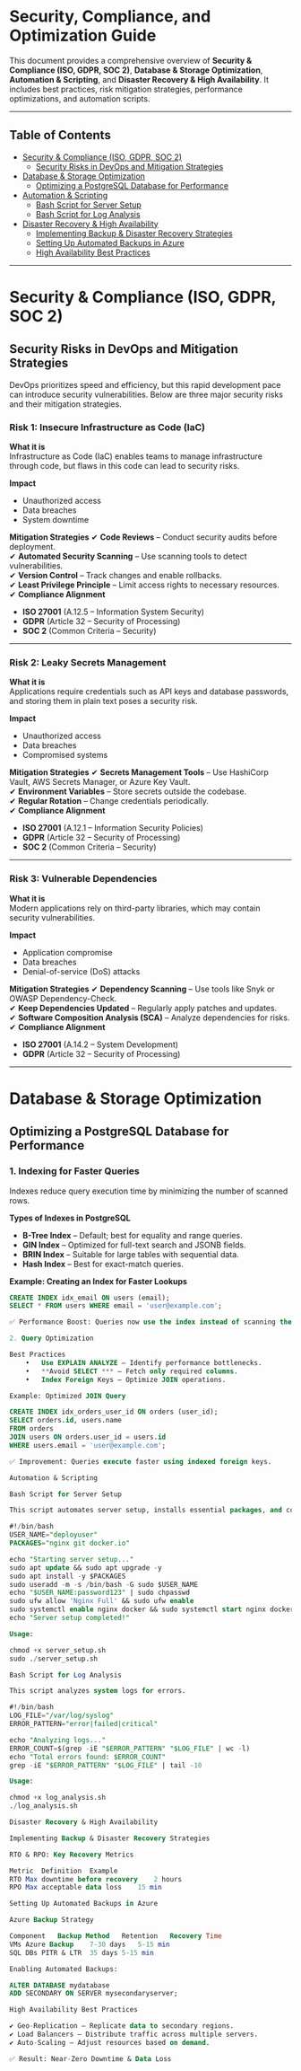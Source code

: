 # Security, Compliance, and Optimization Guide

This document provides a comprehensive overview of **Security & Compliance (ISO, GDPR, SOC 2)**, **Database & Storage Optimization**, **Automation & Scripting**, and **Disaster Recovery & High Availability**. It includes best practices, risk mitigation strategies, performance optimizations, and automation scripts.

---

## Table of Contents

- [Security & Compliance (ISO, GDPR, SOC 2)](#security--compliance-iso-gdpr-soc-2)
  - [Security Risks in DevOps and Mitigation Strategies](#security-risks-in-devops-and-mitigation-strategies)
- [Database & Storage Optimization](#database--storage-optimization)
  - [Optimizing a PostgreSQL Database for Performance](#optimizing-a-postgresql-database-for-performance)
- [Automation & Scripting](#automation--scripting)
  - [Bash Script for Server Setup](#bash-script-for-server-setup)
  - [Bash Script for Log Analysis](#bash-script-for-log-analysis)
- [Disaster Recovery & High Availability](#disaster-recovery--high-availability)
  - [Implementing Backup & Disaster Recovery Strategies](#implementing-backup--disaster-recovery-strategies)
  - [Setting Up Automated Backups in Azure](#setting-up-automated-backups-in-azure)
  - [High Availability Best Practices](#high-availability-best-practices)

---

# Security & Compliance (ISO, GDPR, SOC 2)

## Security Risks in DevOps and Mitigation Strategies

DevOps prioritizes speed and efficiency, but this rapid development pace can introduce security vulnerabilities. Below are three major security risks and their mitigation strategies.

### Risk 1: Insecure Infrastructure as Code (IaC)

**What it is**  
Infrastructure as Code (IaC) enables teams to manage infrastructure through code, but flaws in this code can lead to security risks.

**Impact**
- Unauthorized access
- Data breaches
- System downtime

**Mitigation Strategies**
✔ **Code Reviews** – Conduct security audits before deployment.  
✔ **Automated Security Scanning** – Use scanning tools to detect vulnerabilities.  
✔ **Version Control** – Track changes and enable rollbacks.  
✔ **Least Privilege Principle** – Limit access rights to necessary resources.  
✔ **Compliance Alignment**  
  - **ISO 27001** (A.12.5 – Information System Security)  
  - **GDPR** (Article 32 – Security of Processing)  
  - **SOC 2** (Common Criteria – Security)  

---

### Risk 2: Leaky Secrets Management

**What it is**  
Applications require credentials such as API keys and database passwords, and storing them in plain text poses a security risk.

**Impact**
- Unauthorized access
- Data breaches
- Compromised systems

**Mitigation Strategies**
✔ **Secrets Management Tools** – Use HashiCorp Vault, AWS Secrets Manager, or Azure Key Vault.  
✔ **Environment Variables** – Store secrets outside the codebase.  
✔ **Regular Rotation** – Change credentials periodically.  
✔ **Compliance Alignment**  
  - **ISO 27001** (A.12.1 – Information Security Policies)  
  - **GDPR** (Article 32 – Security of Processing)  
  - **SOC 2** (Common Criteria – Security)  

---

### Risk 3: Vulnerable Dependencies

**What it is**  
Modern applications rely on third-party libraries, which may contain security vulnerabilities.

**Impact**
- Application compromise
- Data breaches
- Denial-of-service (DoS) attacks

**Mitigation Strategies**
✔ **Dependency Scanning** – Use tools like Snyk or OWASP Dependency-Check.  
✔ **Keep Dependencies Updated** – Regularly apply patches and updates.  
✔ **Software Composition Analysis (SCA)** – Analyze dependencies for risks.  
✔ **Compliance Alignment**  
  - **ISO 27001** (A.14.2 – System Development)  
  - **GDPR** (Article 32 – Security of Processing)  

---

# Database & Storage Optimization

## Optimizing a PostgreSQL Database for Performance

### 1. Indexing for Faster Queries
Indexes reduce query execution time by minimizing the number of scanned rows.

**Types of Indexes in PostgreSQL**  
- **B-Tree Index** – Default; best for equality and range queries.  
- **GIN Index** – Optimized for full-text search and JSONB fields.  
- **BRIN Index** – Suitable for large tables with sequential data.  
- **Hash Index** – Best for exact-match queries.  

**Example: Creating an Index for Faster Lookups**
```sql
CREATE INDEX idx_email ON users (email);
SELECT * FROM users WHERE email = 'user@example.com';

✅ Performance Boost: Queries now use the index instead of scanning the full table.

2. Query Optimization

Best Practices
	•	Use EXPLAIN ANALYZE – Identify performance bottlenecks.
	•	**Avoid SELECT *** – Fetch only required columns.
	•	Index Foreign Keys – Optimize JOIN operations.

Example: Optimized JOIN Query

CREATE INDEX idx_orders_user_id ON orders (user_id);
SELECT orders.id, users.name 
FROM orders 
JOIN users ON orders.user_id = users.id 
WHERE users.email = 'user@example.com';

✅ Improvement: Queries execute faster using indexed foreign keys.

Automation & Scripting

Bash Script for Server Setup

This script automates server setup, installs essential packages, and configures a firewall.

#!/bin/bash
USER_NAME="deployuser"
PACKAGES="nginx git docker.io"

echo "Starting server setup..."
sudo apt update && sudo apt upgrade -y
sudo apt install -y $PACKAGES
sudo useradd -m -s /bin/bash -G sudo $USER_NAME
echo "$USER_NAME:password123" | sudo chpasswd
sudo ufw allow 'Nginx Full' && sudo ufw enable
sudo systemctl enable nginx docker && sudo systemctl start nginx docker
echo "Server setup completed!"

Usage:

chmod +x server_setup.sh
sudo ./server_setup.sh

Bash Script for Log Analysis

This script analyzes system logs for errors.

#!/bin/bash
LOG_FILE="/var/log/syslog"
ERROR_PATTERN="error|failed|critical"

echo "Analyzing logs..."
ERROR_COUNT=$(grep -iE "$ERROR_PATTERN" "$LOG_FILE" | wc -l)
echo "Total errors found: $ERROR_COUNT"
grep -iE "$ERROR_PATTERN" "$LOG_FILE" | tail -10

Usage:

chmod +x log_analysis.sh
./log_analysis.sh

Disaster Recovery & High Availability

Implementing Backup & Disaster Recovery Strategies

RTO & RPO: Key Recovery Metrics

Metric	Definition	Example
RTO	Max downtime before recovery	2 hours
RPO	Max acceptable data loss	15 min

Setting Up Automated Backups in Azure

Azure Backup Strategy

Component	Backup Method	Retention	Recovery Time
VMs	Azure Backup	7-30 days	5-15 min
SQL DBs	PITR & LTR	35 days	5-15 min

Enabling Automated Backups:

ALTER DATABASE mydatabase
ADD SECONDARY ON SERVER mysecondaryserver;

High Availability Best Practices

✔ Geo-Replication – Replicate data to secondary regions.
✔ Load Balancers – Distribute traffic across multiple servers.
✔ Auto-Scaling – Adjust resources based on demand.

✅ Result: Near-Zero Downtime & Data Loss
